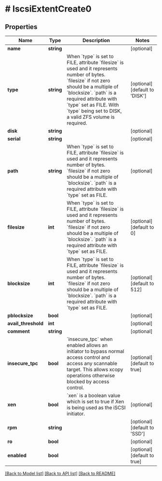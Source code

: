 # # IscsiExtentCreate0

## Properties

Name | Type | Description | Notes
------------ | ------------- | ------------- | -------------
**name** | **string** |  | [optional]
**type** | **string** | When &#x60;type&#x60; is set to FILE, attribute &#x60;filesize&#x60; is used and it represents number of bytes. &#x60;filesize&#x60; if not zero should be a multiple of &#x60;blocksize&#x60;. &#x60;path&#x60; is a required attribute with &#x60;type&#x60; set as FILE. With &#x60;type&#x60; being set to DISK, a valid ZFS volume is required. | [optional] [default to 'DISK']
**disk** | **string** |  | [optional]
**serial** | **string** |  | [optional]
**path** | **string** | When &#x60;type&#x60; is set to FILE, attribute &#x60;filesize&#x60; is used and it represents number of bytes. &#x60;filesize&#x60; if not zero should be a multiple of &#x60;blocksize&#x60;. &#x60;path&#x60; is a required attribute with &#x60;type&#x60; set as FILE. | [optional]
**filesize** | **int** | When &#x60;type&#x60; is set to FILE, attribute &#x60;filesize&#x60; is used and it represents number of bytes. &#x60;filesize&#x60; if not zero should be a multiple of &#x60;blocksize&#x60;. &#x60;path&#x60; is a required attribute with &#x60;type&#x60; set as FILE. | [optional] [default to 0]
**blocksize** | **int** | When &#x60;type&#x60; is set to FILE, attribute &#x60;filesize&#x60; is used and it represents number of bytes. &#x60;filesize&#x60; if not zero should be a multiple of &#x60;blocksize&#x60;. &#x60;path&#x60; is a required attribute with &#x60;type&#x60; set as FILE. | [optional] [default to 512]
**pblocksize** | **bool** |  | [optional]
**avail_threshold** | **int** |  | [optional]
**comment** | **string** |  | [optional]
**insecure_tpc** | **bool** | &#x60;insecure_tpc&#x60; when enabled allows an initiator to bypass normal access control and access any scannable target. This allows xcopy operations otherwise blocked by access control. | [optional] [default to true]
**xen** | **bool** | &#x60;xen&#x60; is a boolean value which is set to true if Xen is being used as the iSCSI initiator. | [optional]
**rpm** | **string** |  | [optional] [default to 'SSD']
**ro** | **bool** |  | [optional]
**enabled** | **bool** |  | [optional] [default to true]

[[Back to Model list]](../../README.md#models) [[Back to API list]](../../README.md#endpoints) [[Back to README]](../../README.md)
